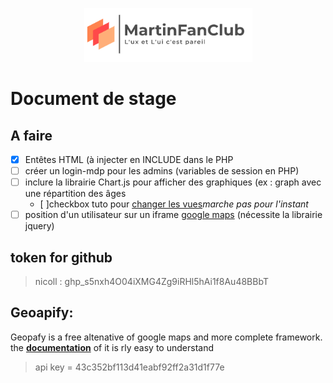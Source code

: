 

<p align="center">
  <img src="assets\img\logo.png" />
</p>


# Document de stage

## **A faire**
- [x] Entêtes HTML (à injecter en INCLUDE dans le PHP
- [ ] créer un login-mdp pour les admins (variables de session en PHP)
- [ ] inclure la librairie Chart.js pour afficher des graphiques (ex : graph avec une répartition des âges
  -   [ ]checkbox tuto pour [changer les vues](https://www.youtube.com/watch?v=ssesNFcv8lk)*marche pas pour l'instant*
- [ ] position d'un utilisateur sur un iframe [google maps](https://developers.google.com/maps/documentation/geocoding/overview?hl=en#json) (nécessite la librairie jquery)
    
 ## **token for github**

>   nicoll : 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
  
##  **Geoapify:**

Geopafy is a  free altenative of google maps and more complete framework.
the 
[**documentation**](https://apidocs.geoapify.com/docs/geocoding/forward-geocoding/#about) of it is rly easy to understand

>api key = 43c352bf113d41eabf92ff2a31d1f77e



